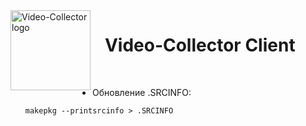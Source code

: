 <img align="left" alt="Video-Collector logo" width="128" src="https://gitflic.ru/project/skylab/video-collector/blob/raw?file=.idea%2Ficon.png">

# &nbsp;&nbsp;&nbsp;Video-Collector Client

<br>

- Обновление .SRCINFO:
  ```shell
  makepkg --printsrcinfo > .SRCINFO
  ```
